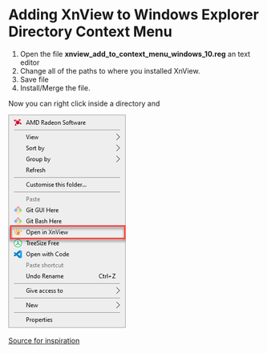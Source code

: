 # Adding XnView to Windows Explorer Directory Context Menu

1. Open the file **xnview_add_to_context_menu_windows_10.reg** an text editor
2. Change all of the paths to where you installed XnView.
3. Save file
4. Install/Merge the file.

Now you can right click inside a directory and

![XnView in contextMenu](./xnview_context_menu.png)

[Source for inspiration](https://github.com/cbmeeks/sublime-text-2-context-menu-windows)
